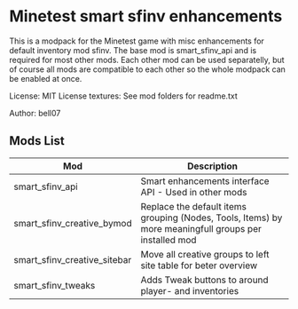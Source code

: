 # Minetest smart sfinv enhancements

This is a modpack for the Minetest game with misc enhancements for default inventory mod sfinv. 
The base mod is smart_sfinv_api and is required for most other mods. 
Each other mod can be used separatelly, but of course all mods are compatible to each other so the whole modpack can be enabled at once.

License: MIT
License textures: See mod folders  for readme.txt

Author: bell07

## Mods List
Mod | Description
-- | --
smart_sfinv_api | Smart enhancements interface API - Used in other mods
smart_sfinv_creative_bymod | Replace the default items grouping (Nodes, Tools, Items) by more meaningfull groups per installed mod
smart_sfinv_creative_sitebar | Move all creative groups to left site table for beter overview
smart_sfinv_tweaks | Adds Tweak buttons to around player- and inventories
